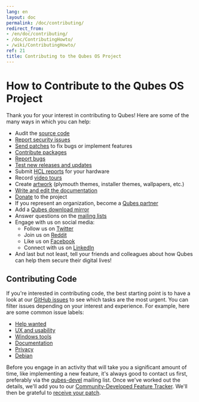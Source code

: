 ```yaml
---
lang: en
layout: doc
permalink: /doc/contributing/
redirect_from:
- /en/doc/contributing/
- /doc/ContributingHowto/
- /wiki/ContributingHowto/
ref: 21
title: Contributing to the Qubes OS Project
---
```


How to Contribute to the Qubes OS Project
=========================================

Thank you for your interest in contributing to Qubes! Here are some of the many
ways in which you can help:

* Audit the [source code]
* [Report security issues]
* [Send patches][patch] to fix bugs or implement features
* [Contribute packages]
* [Report bugs]
* [Test new releases and updates]
* Submit [HCL reports] for your hardware
* Record [video tours]
* Create [artwork] (plymouth themes, installer themes, wallpapers, etc.)
* [Write and edit the documentation]
* [Donate] to the project
* If you represent an organization, become a [Qubes partner]
* Add a [Qubes download mirror]
* Answer questions on the [mailing lists]
* Engage with us on social media:
  * Follow us on [Twitter]
  * Join us on [Reddit]
  * Like us on [Facebook]
  * Connect with us on [LinkedIn]
* And last but not least, tell your friends and colleagues about how Qubes
  can help them secure their digital lives!

Contributing Code
-----------------

If you're interested in contributing code, the best starting point is to have a
look at our [GitHub issues] to see which tasks are the most urgent. You can
filter issues depending on your interest and experience. For example, here are
some common issue labels:

* [Help wanted](https://github.com/QubesOS/qubes-issues/issues?q=is%3Aissue+is%3Aopen+label%3A%22help+wanted%22&utf8=%E2%9C%93)
* [UX and usability](https://github.com/QubesOS/qubes-issues/issues?q=is%3Aissue+is%3Aopen+label%3AUX)
* [Windows tools](https://github.com/QubesOS/qubes-issues/issues?q=is%3Aissue+is%3Aopen+label%3A%22C%3A+windows+tools%22)
* [Documentation](https://github.com/QubesOS/qubes-issues/issues?q=is%3Aissue+is%3Aopen+label%3A%22C%3A+doc%22)
* [Privacy](https://github.com/QubesOS/qubes-issues/issues?utf8=%E2%9C%93&q=is%3Aissue%20is%3Aopen%20label%3A%22privacy%22%20)
* [Debian](https://github.com/QubesOS/qubes-issues/issues?q=is%3Aissue+is%3Aopen+label%3A%22C%3A+Debian%22)

Before you engage in an activity that will take you a significant amount of
time, like implementing a new feature, it's always good to contact us first,
preferably via the [qubes-devel] mailing list. Once we've worked out the
details, we'll add you to our [Community-Developed Feature Tracker]. We'll then
be grateful to [receive your patch][patch].


[source code]: /doc/source-code/
[Report security issues]: /security/
[patch]: /doc/source-code/#how-to-send-patches
[Contribute packages]: /doc/package-contributions
[Report bugs]: /doc/reporting-bugs/
[Test new releases and updates]: /doc/testing/
[HCL reports]: /doc/hcl/
[video tours]: /video-tours/
[artwork]: https://github.com/QubesOS/qubes-artwork
[Write and edit the documentation]: /doc/doc-guidelines
[mailing lists]: /support/
[Donate]: /donate/
[Qubes partner]: /partners/
[Twitter]: https://twitter.com/QubesOS
[Reddit]: https://www.reddit.com/r/Qubes/
[Facebook]: https://www.facebook.com/QubesOS
[LinkedIn]: https://www.linkedin.com/company/qubes-os/
[GitHub issues]: https://github.com/QubesOS/qubes-issues/issues
[qubes-devel]: /support/#qubes-devel
[Community-Developed Feature Tracker]: /qubes-issues/
[Qubes download mirror]: /downloads/mirrors/
